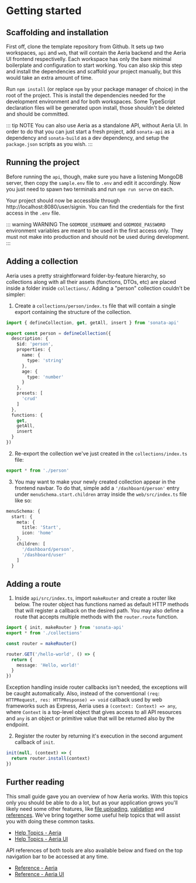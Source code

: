 # Getting started

## Scaffolding and installation

First off, clone the template repository from Github. It sets up two workspaces, `api` and `web`, that will contain the Aeria backend and the Aeria UI frontend respectivelly. Each workspace has only the bare minimal boilerplate and configuration to start working. You can also skip this step and install the dependencies and scaffold your project manually, but this would take an extra amount of time.

Run `npm install` (or replace `npm` by your package manager of choice) in the root of the project. This is install the dependencies needed for the development environment and for both workspaces. Some TypeScript declaration files will be generated upon install, those shouldn't be deleted and should be committed.

::: tip NOTE
You can also use Aeria as a standalone API, without Aeria UI. In order to do that you can just start a fresh project, add `sonata-api` as a dependency and `sonata-build` as a dev dependency, and setup the `package.json` scripts as you wish.
:::

## Running the project

Before running the `api`, though, make sure you have a listening MongoDB server, then copy the `sample.env` file to `.env` and edit it accordingly. Now you just need to spawn two terminals and run `npm run serve` on each.

Your project should now be accessible through http://localhost:8080/user/signin. You can find the credentials for the first access in the `.env` file.

::: warning WARNING
The `GODMODE_USERNAME` and `GODMODE_PASSWORD` environment variables are meant to be used in the first access only. They must not make into production and should not be used during development.
:::


## Adding a collection

Aeria uses a pretty straightforward folder-by-feature hierarchy, so collections along with all their assets (functions, DTOs, etc) are placed inside a folder inside `collections/`. Adding a "person" collection couldn't be simpler:

1. Create a `collections/person/index.ts` file that will contain a single export containing the structure of the collection.

```typescript
import { defineCollection, get, getAll, insert } from 'sonata-api'

export const person = defineCollection({
  description: {
    $id: 'person',
    properties: {
      name: {
        type: 'string'
      },
      age: {
        type: 'number'
      }
    },
    presets: [
      'crud'
    ]
  },
  functions: {
    get,
    getAll,
    insert
  }
})
```

2. Re-export the collection we've just created in the `collections/index.ts` file:

```typescript
export * from './person'
```

3. You may want to make your newly created collection appear in the frontend navbar. To do that, simple add a `'/dashboard/person'` entry under `menuSchema.start.children` array inside the `web/src/index.ts` file like so:

```typescript
menuSchema: {
  start: {
    meta: {
      title: 'Start',
      icon: 'home'
    },
    children: [
      '/dashboard/person',
      '/dashboard/user'
    ]
  }
```

## Adding a route

1. Inside `api/src/index.ts`, import `makeRouter` and create a router like below. The router object has functions named as default HTTP methods that will register a callback on the desired path. You may also define a route that accepts multiple methods with the `router.route` function.

```typescript
import { init, makeRouter } from 'sonata-api'
export * from './collections'

const router = makeRouter()

router.GET('/hello-world', () => {
  return {
    message: 'Hello, world!'
  }
})
```

Exception handling inside router callbacks isn't needed, the exceptions will be caught automatically. Also, instead of the conventional `(req: HTTPRequest, res: HTTPResponse) => void` callback used by web frameworks such as Express, Aeria uses a `(context: Context) => any`, where `Context` is a top-level object that gives access to all API resources and `any` is an object or primitive value that will be returned also by the endpoint.

2. Register the router by returning it's execution in the second argument callback of `init`.

```typescript
init(null, (context) => {
  return router.install(context)
})
```

## Further reading

This small guide gave you an overview of how Aeria works. With this topics only you should be able to do a lot, but as your application grows you'll likely need some other features, like [file uploading](/aeria/help-topics/create-an-upload-field), [validation](/aeria/help-topics/validate-an-object-against-a-schema) and [references](/aeria/help-topics/reference-another-collection). We've bring together some useful help topics that will assist you with doing these common tasks.

- [Help Topics - Aeria](/aeria/help-topics/)
- [Help Topics - Aeria UI](/aeria-ui/help-topics/)

API references of both tools are also available below and fixed on the top navigation bar to be accessed at any time.

- [Reference - Aeria](/aeria/)
- [Reference - Aeria UI](/aeria-ui/)

